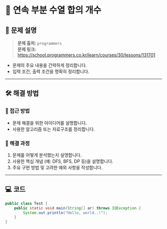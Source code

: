 # 📝 연속 부분 수열 합의 개수

## 📌 문제 설명
> **문제 출처:** `programmers`  
> **문제 링크:** https://school.programmers.co.kr/learn/courses/30/lessons/131701

- 문제의 주요 내용을 간략하게 정리합니다.
- 입력 조건, 출력 조건을 명확히 정리합니다.

---

## 🛠️ 해결 방법

### 🔹 접근 방법
- 문제 해결을 위한 아이디어를 설명합니다.
- 사용한 알고리즘 또는 자료구조를 정리합니다.

### 🔹 해결 과정
1. 문제를 어떻게 분석했는지 설명합니다.
2. 사용한 핵심 개념 (예: DFS, BFS, DP 등)을 설명합니다.
3. 주요 구현 방법 및 고려한 예외 사항을 작성합니다.

---

## 💻 코드

```java
public class Test {
    public static void main(String[] ar) throws IOException {
        System.out.println("Hello, world..!");
    }
}
```

